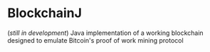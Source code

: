 # BlockchainJ 
(*still in development*) Java implementation of a working blockchain designed to emulate Bitcoin's proof of work mining protocol
